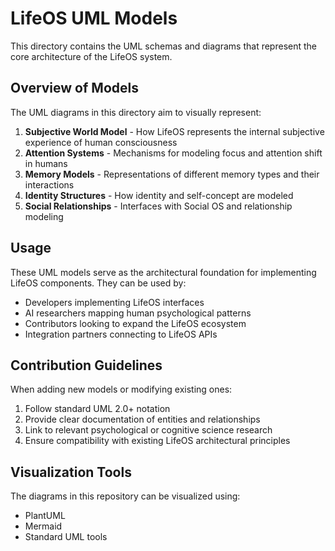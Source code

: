 # LifeOS UML Models

This directory contains the UML schemas and diagrams that represent the core architecture of the LifeOS system.

## Overview of Models

The UML diagrams in this directory aim to visually represent:

1. **Subjective World Model** - How LifeOS represents the internal subjective experience of human consciousness
2. **Attention Systems** - Mechanisms for modeling focus and attention shift in humans
3. **Memory Models** - Representations of different memory types and their interactions
4. **Identity Structures** - How identity and self-concept are modeled
5. **Social Relationships** - Interfaces with Social OS and relationship modeling

## Usage

These UML models serve as the architectural foundation for implementing LifeOS components. They can be used by:

- Developers implementing LifeOS interfaces
- AI researchers mapping human psychological patterns
- Contributors looking to expand the LifeOS ecosystem
- Integration partners connecting to LifeOS APIs

## Contribution Guidelines

When adding new models or modifying existing ones:

1. Follow standard UML 2.0+ notation
2. Provide clear documentation of entities and relationships
3. Link to relevant psychological or cognitive science research
4. Ensure compatibility with existing LifeOS architectural principles

## Visualization Tools

The diagrams in this repository can be visualized using:
- PlantUML
- Mermaid
- Standard UML tools